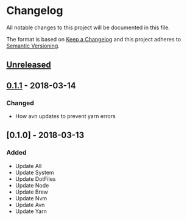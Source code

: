 # Changelog
All notable changes to this project will be documented in this file.

The format is based on [Keep a Changelog](http://keepachangelog.com/en/1.0.0/)
and this project adheres to [Semantic Versioning](http://semver.org/spec/v2.0.0.html).

## [Unreleased]

## [0.1.1] - 2018-03-14
### Changed
- How avn updates to prevent yarn errors

## [0.1.0] - 2018-03-13
### Added
- Update All
- Update System
- Update DotFiles
- Update Node
- Update Brew
- Update Nvm
- Update Avn
- Update Yarn


[Unreleased]: https://github.com/ENG618/eng-cli/compare/v0.1.1...HEAD
[0.1.1]: https://github.com/ENG618/eng-cli/compare/v0.1.0...v0.1.1
